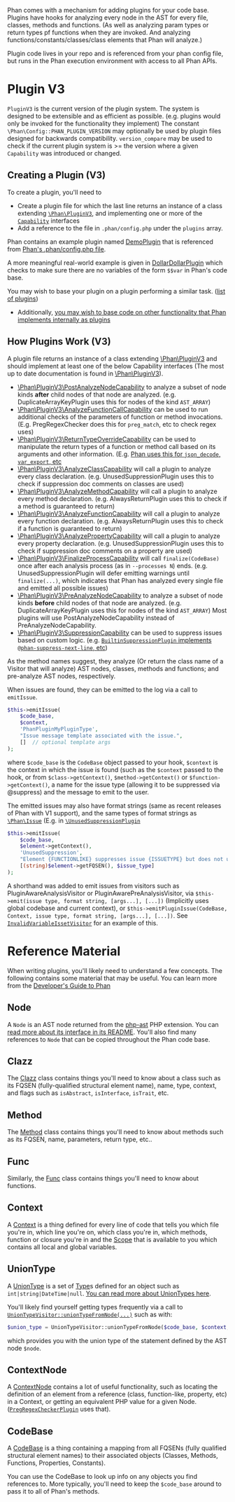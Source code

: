 Phan comes with a mechanism for adding plugins for your code base.
Plugins have hooks for analyzing every node in the AST for every file, classes, methods and functions. (As well as analyzing param types or return types pf functions when they are invoked. And analyzing functions/constants/classes/class elements that Phan will analyze.)

Plugin code lives in your repo and is referenced from your phan config file,
but runs in the Phan execution environment with access to all Phan APIs.

# Plugin V3

`PluginV3` is the current version of the plugin system.
The system is designed to be extensible and as efficient as possible. (e.g. plugins would only be invoked for the functionality they implement)
The constant `\Phan\Config::PHAN_PLUGIN_VERSION` may optionally be used by plugin files designed for backwards compatibility.
`version_compare` may be used to check if the current plugin system is >= the version where a given `Capability` was introduced or changed.

## Creating a Plugin (V3)

To create a plugin, you'll need to

* Create a plugin file for which the last line returns an instance of a class extending [`\Phan\PluginV3`](https://github.com/phan/phan/blob/v4/src/Phan/PluginV3.php),
  and implementing one or more of the [`Capability`](https://github.com/phan/phan/blob/v4/src/Phan/PluginV3) interfaces
* Add a reference to the file in `.phan/config.php` under the `plugins` array.

Phan contains an example plugin named [DemoPlugin](https://github.com/phan/phan/blob/v4/.phan/plugins/DemoPlugin.php) that is referenced from [Phan's .phan/config.php file](https://github.com/phan/phan/blob/92552016b2d3c650f5c625a8f64a9db935a756d6/.phan/config.php#L117).

A more meaningful real-world example is given in [DollarDollarPlugin](https://github.com/phan/phan/blob/v4/.phan/plugins/DollarDollarPlugin.php) which checks to make sure there are no variables of the form `$$var` in Phan's code base.

You may wish to base your plugin on a plugin performing a similar task. ([list of plugins](https://github.com/phan/phan/tree/v4/.phan/plugins#plugin-list))

- Additionally, [you may wish to base code on other functionality that Phan implements internally as plugins](https://github.com/phan/phan/tree/v4/src/Phan/Plugin/Internal)

## How Plugins Work (V3)

A plugin file returns an instance of a class extending [\Phan\PluginV3](https://github.com/phan/phan/blob/v4/src/Phan/PluginV3.php) and should implement at least one of the below Capability interfaces (The most up to date documentation is found in [\Phan\PluginV3](https://github.com/phan/phan/blob/v4/src/Phan/PluginV3.php)).

* [\Phan\PluginV3\PostAnalyzeNodeCapability](https://github.com/phan/phan/blob/v4/src/Phan/PluginV3/PostAnalyzeNodeCapability.php)
  to analyze a subset of node kinds **after** child nodes of that node are analyzed. (e.g. DuplicateArrayKeyPlugin uses this for nodes of the kind `AST_ARRAY`)
* [\Phan\PluginV3\AnalyzeFunctionCallCapability](https://github.com/phan/phan/blob/v4/src/Phan/PluginV3/AnalyzeFunctionCallCapability.php)
  can be used to run additional checks of the parameters of function or method invocations. (E.g. PregRegexChecker does this for `preg_match`, etc to check regex uses)
* [\Phan\PluginV3\ReturnTypeOverrideCapability](https://github.com/phan/phan/blob/v4/src/Phan/PluginV3/ReturnTypeOverrideCapability.php)
  can be used to manipulate the return types of a function or method call based on its arguments and other information.
  (E.g. [Phan uses this for `json_decode`, `var_export`, etc](https://github.com/phan/phan/blob/v4/src/Phan/Plugin/Internal/DependentReturnTypeOverridePlugin.php)
* [\Phan\PluginV3\AnalyzeClassCapability](https://github.com/phan/phan/blob/v4/src/Phan/PluginV3/AnalyzeClassCapability.php)
  will call a plugin to analyze every class declaration. (e.g. UnusedSuppressionPlugin uses this to check if suppression doc comments on classes are used)
* [\Phan\PluginV3\AnalyzeMethodCapability](https://github.com/phan/phan/blob/v4/src/Phan/PluginV3/AnalyzeMethodCapability.php)
  will call a plugin to analyze every method declaration. (e.g. AlwaysReturnPlugin uses this to check if a method is guaranteed to return)
* [\Phan\PluginV3\AnalyzeFunctionCapability](https://github.com/phan/phan/blob/v4/src/Phan/PluginV3/AnalyzeFunctionCapability.php)
  will call a plugin to analyze every function declaration. (e.g. AlwaysReturnPlugin uses this to check if a function is guaranteed to return)
* [\Phan\PluginV3\AnalyzePropertyCapability](https://github.com/phan/phan/blob/v4/src/Phan/PluginV3/AnalyzePropertyCapability.php)
  will call a plugin to analyze every property declaration. (e.g. UnusedSuppressionPlugin uses this to check if suppression doc comments on a property are used)
* [\Phan\PluginV3\FinalizeProcessCapability](https://github.com/phan/phan/blob/v4/src/Phan/PluginV3/FinalizeProcessCapability.php)
  will call `finalize(CodeBase)` once after each analysis process (as in `--processes N`) ends.
  (e.g. UnusedSuppressionPlugin will defer emitting warnings until `finalize(...)`, which indicates that Phan has analyzed every single file and emitted all possible issues)
* [\Phan\PluginV3\PreAnalyzeNodeCapability](https://github.com/phan/phan/blob/v4/src/Phan/PluginV3/PostAnalyzeNodeCapability.php)
  to analyze a subset of node kinds **before** child nodes of that node are analyzed. (e.g. DuplicateArrayKeyPlugin uses this for nodes of the kind `AST_ARRAY`)
  Most plugins will use PostAnalyzeNodeCapability instead of PreAnalyzeNodeCapability.
* [\Phan\PluginV3\SuppressionCapability](https://github.com/phan/phan/blob/v4/src/Phan/PluginV3/SuppressionCapability.php)
  can be used to suppress issues based on custom logic.
  (e.g. [`BuiltinSuppressionPlugin` implements `@phan-suppress-next-line`, etc](https://github.com/phan/phan/blob/v4/src/Phan/Plugin/Internal/BuiltinSuppressionPlugin.php))

As the method names suggest, they analyze (Or return the class name of a Visitor that will analyze) AST nodes, classes, methods and functions; and pre-analyze AST nodes, respectively.

When issues are found, they can be emitted to the log via a call to `emitIssue`.

```php
$this->emitIssue(
    $code_base,
    $context,
    'PhanPluginMyPluginType',
    "Issue message template associated with the issue.",
    []  // optional template args
);
```

where `$code_base` is the `CodeBase` object passed to your hook, `$context` is the context in which the issue is found (such as the `$context` passed to the hook, or from `$class->getContext()`, `$method->getContext()` or `$function->getContext()`, a name for the issue type (allowing it to be suppressed via @suppress) and the message to emit to the user.

The emitted issues may also have format strings (same as recent releases of Phan with V1 support), and the same types of format strings as [`\Phan\Issue`](https://github.com/phan/phan/blob/v4/src/Phan/Issue.php) (E.g. in [`\UnusedSuppressionPlugin`](https://github.com/phan/phan/blob/v4/.phan/plugins/UnusedSuppressionPlugin.php)

```php
$this->emitIssue(
    $code_base,
    $element->getContext(),
    'UnusedSuppression',
    "Element {FUNCTIONLIKE} suppresses issue {ISSUETYPE} but does not use it",  // This type of format string lets ./phan --color colorize the output
    [(string)$element->getFQSEN(), $issue_type]
);
```

A shorthand was added to emit issues from visitors such as PluginAwareAnalysisVisitor or PluginAwarePreAnalysisVisitor, via `$this->emit(issue type, format string, [args...], [...])` (Implicitly uses global codebase and current context),
or `$this->emitPluginIssue(CodeBase, Context, issue type, format string, [args...], [...])`. See [`InvalidVariableIssetVisitor`](https://github.com/phan/phan/blob/v4/.phan/plugins/InvalidVariableIssetPlugin.php) for an example of this.

# Reference Material

When writing plugins, you'll likely need to understand a few concepts.
The following contains some material that may be useful.
You can learn more from the [Developer's Guide to Phan](https://github.com/phan/phan/wiki/Developer%27s-Guide-To-Phan)

## Node
A `Node` is an AST node returned from the [php-ast](https://github.com/nikic/php-ast) PHP extension. You can [read more about its interface in its README](https://github.com/nikic/php-ast#api-overview). You'll also find many references to `Node` that can be copied throughout the Phan code base.

## Clazz
The [Clazz](https://github.com/phan/phan/blob/v4/src/Phan/Language/Element/Clazz.php) class contains things you'll need to know about a class such as its FQSEN (fully-qualified structural element name), name, type, context, and flags such as `isAbstract`, `isInterface`, `isTrait`, etc.

## Method
The [Method](https://github.com/phan/phan/blob/v4/src/Phan/Language/Element/Method.php) class contains things you'll need to know about methods such as its FQSEN, name, parameters, return type, etc..

## Func
Similarly, the [Func](https://github.com/phan/phan/blob/v4/src/Phan/Language/Element/Func.php) class contains things you'll need to know about functions.

## Context
A [Context](https://github.com/phan/phan/blob/v4/src/Phan/Language/Context.php) is a thing defined for every line of code that tells you which file you're in, which line you're on, which class you're in, which methods, function or closure you're in and the [Scope](https://github.com/phan/phan/blob/v4/src/Phan/Language/Scope.php) that is available to you which contains all local and global variables.

## UnionType
A [UnionType](https://github.com/phan/phan/blob/v4/src/Phan/Language/UnionType.php) is a set of [Type](https://github.com/phan/phan/blob/v4/src/Phan/Language/Type.php)s defined for an object such as `int|string|DateTime|null`. [You can read more about UnionTypes here](https://github.com/phan/phan/wiki/About-Union-Types).

You'll likely find yourself getting types frequently via a call to [`UnionTypeVisitor::unionTypeFromNode(...)`](https://github.com/phan/phan/blob/2.0.0/src/Phan/AST/UnionTypeVisitor.php#L116-L186) such as with:

```php
$union_type = UnionTypeVisitor::unionTypeFromNode($code_base, $context, $node);
```

which provides you with the union type of the statement defined by the AST node `$node`.

## ContextNode

A [ContextNode](https://github.com/phan/phan/blob/v4/src/Phan/AST/ContextNode.php) contains a lot of useful functionality, such as locating the definition of an element from a reference (class, function-like, property, etc) in a Context,
or getting an equivalent PHP value for a given Node.
([`PregRegexCheckerPlugin`](https://github.com/phan/phan/blob/v4/.phan/plugins/PregRegexCheckerPlugin.php) uses that).

## CodeBase
A [CodeBase](https://github.com/phan/phan/blob/v4/src/codebase.php) is a thing containing a mapping from all FQSENs (fully qualified structural element names) to their associated objects (Classes, Methods, Functions, Properties, Constants).

You can use the CodeBase to look up info on any objects you find references to.
More typically, you'll need to keep the `$code_base` around to pass it to all of Phan's methods.
